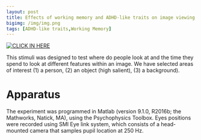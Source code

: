 ```yaml
---
layout: post
title: Effects of working memory and ADHD-like traits on image viewing
bigimg: /img/img.png
tags: [ADHD-like traits,Working Memory]
---
```



[![CLICK IN HERE]()](https://vimeo.com/333981258)

This stimuli was designed to test where do people look at and the time they spend to look at different features within an image. We have selected areas of interest (1) a person, (2) an object (high salient), (3) a background). 


# Apparatus 
The experiment was programmed in Matlab (version 9.1.0, R2016b; the Mathworks, Natick, MA), using the Psychophysics Toolbox. 
Eyes positions were recorded using SMI Eye link system, which consists of a head-mounted camera that samples pupil location at 250 Hz.

